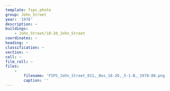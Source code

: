```yaml
---
template: fsps_photo
group: John_Street
year: '1978'
description: ~
buildings:
    - John_Street/18-20_John_Street
coordinates: ~
heading: ~
classification: ~
section: ~
cell: ~
film_roll: ~
files:
    -
        filename: 'FSPS_John_Street_011,_Nos_18-20,_5-1-B,_1978-80.png'
        caption: ''
---
```

